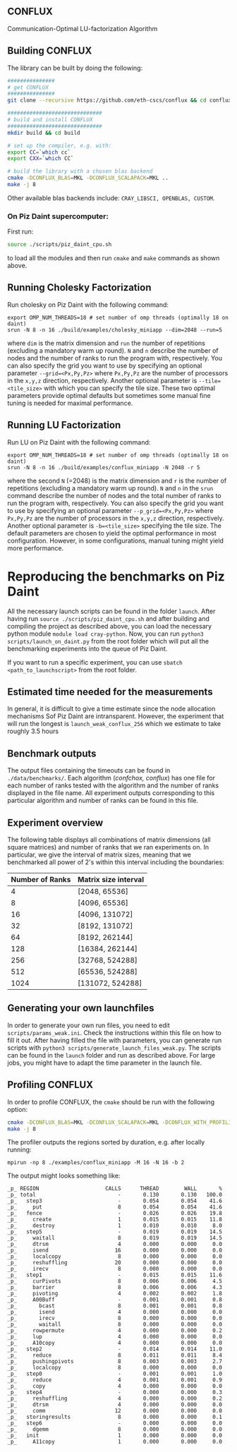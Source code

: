 ## CONFLUX
Communication-Optimal LU-factorization Algorithm

## Building CONFLUX

The library can be built by doing the following:
```bash
###############
# get CONFLUX
###############
git clone --recursive https://github.com/eth-cscs/conflux && cd conflux

##############################
# build and install CONFLUX
##############################
mkdir build && cd build

# set up the compiler, e.g. with:
export CC=`which cc`
export CXX=`which CC`

# build the library with a chosen blas backend
cmake -DCONFLUX_BLAS=MKL -DCONFLUX_SCALAPACK=MKL ..
make -j 8
```
Other available blas backends include: `CRAY_LIBSCI, OPENBLAS, CUSTOM`.

### On Piz Daint supercomputer:

First run:
```bash
source ./scripts/piz_daint_cpu.sh
```
to load all the modules and then run `cmake` and `make` commands as shown above.

## Running Cholesky Factorization
Run cholesky on Piz Daint with the following command:
```
export OMP_NUM_THREADS=18 # set number of omp threads (optimally 18 on daint)
srun -N 8 -n 16 ./build/examples/cholesky_miniapp --dim=2048 --run=5
```
where `dim` is the matrix dimension and `run` the number of repetitions (excluding a mandatory warm up round). `N` and `n` describe the number of nodes and the number of ranks to run the program with, respectively. You can also specify the grid you want to use by specifying an optional parameter `--grid=<Px,Py,Pz>` where `Px,Py,Pz` are the number of processors in the `x,y,z` direction, respectively. Another optional parameter is `--tile=<tile_size>` with which you can specify the tile size. These two optimal parameters provide optimal defaults but sometimes some manual fine tuning is needed for maximal performance.

## Running LU Factorization
Run LU on Piz Daint with the following command:
```
export OMP_NUM_THREADS=18 # set number of omp threads (optimally 18 on daint)
srun -N 8 -n 16 ./build/examples/conflux_miniapp -N 2048 -r 5
```
where the second `N` (=2048) is the matrix dimension and `r` is the number of repetitions (excluding a mandatory warm up round). `N` and `n` in the `srun` command describe the number of nodes and the total number of ranks to run the program with, respectively. You can also specify the grid you want to use by specifying an optional parameter `--p_grid=<Px,Py,Pz>` where `Px,Py,Pz` are the number of processors in the `x,y,z` direction, respectively. Another optional parameter is `-b=<tile_size>` specifying the tile size. The default parameters are chosen to yield the optimal performance in most configuration. However, in some configurations, manual tuning might yield more performance.

# Reproducing the benchmarks on Piz Daint

All the necessary launch scripts can be found in the folder `launch`. After having run `source ./scripts/piz_daint_cpu.sh` and after building and compiling the project as described above, you can load the necessary python module `module load cray-python`. Now, you can run `python3 scripts/launch_on_daint.py` from the root folder which will put all the benchmarking experiments into the queue of Piz Daint.

If you want to run a specific experiment, you can use `sbatch <path_to_launchscript>` from the root folder.

## Estimated time needed for the measurements
In general, it is difficult to give a time estimate since the node allocation mechanisms Sof Piz Daint are intransparent. However, the experiment that will run the longest is `launch_weak_conflux_256` which we estimate to take roughly 3.5 hours

## Benchmark outputs
The output files containing the timeouts can be found in `./data/benchmarks/`. Each algorithm (*confchox, conflux*) has one file for each number of ranks tested with the algorithm and the number of ranks displayed in the file name. All experiment outputs corresponding to this particular algorithm and number of ranks can be found in this file.


## Experiment overview
The following table displays all combinations of matrix dimensions (all square matrices) and number of ranks that we ran experiments on. In particular, we give the interval of matrix sizes, meaning that we benchmarked all power of 2's within this interval including the boundaries:

| Number of Ranks | Matrix size interval 
--- | ---
4 | [2048, 65536]
8 | [4096, 65536]
16 | [4096, 131072]
32 | [8192, 131072]
64 | [8192, 262144]
128 | [16384, 262144]
256 | [32768, 524288]
512 | [65536, 524288]
1024 | [131072, 524288]



## Generating your own launchfiles
In order to generate your own run files, you need to edit `scripts/params_weak.ini`. Check the instructions within this file on how to fill it out. After having filled the file with parameters, you can generate run scripts with `python3 scripts/generate_launch_files_weak.py`. The scripts can be found in the `launch` folder and run as described above. For large jobs, you might have to adapt the time parameter in the launch file.


## Profiling CONFLUX

In order to profile CONFLUX, the `cmake` should be run with the following option:
```bash
cmake -DCONFLUX_BLAS=MKL -DCONFLUX_SCALAPACK=MKL -DCONFLUX_WITH_PROFILING=ON ..
make -j 8
```
The profiler outputs the regions sorted by duration, e.g. after locally running:
```
mpirun -np 8 ./examples/conflux_miniapp -M 16 -N 16 -b 2
```
The output might looks something like:
```
_p_ REGION                     CALLS      THREAD        WALL       %
_p_ total                          -       0.130       0.130   100.0
_p_   step3                        -       0.054       0.054    41.6
_p_     put                        8       0.054       0.054    41.6
_p_   fence                        -       0.026       0.026    19.8
_p_     create                     1       0.015       0.015    11.8
_p_     destroy                    1       0.010       0.010     8.0
_p_   step5                        -       0.019       0.019    14.5
_p_     waitall                    8       0.019       0.019    14.5
_p_     dtrsm                      4       0.000       0.000     0.0
_p_     isend                     16       0.000       0.000     0.0
_p_     localcopy                  8       0.000       0.000     0.0
_p_     reshuffling               20       0.000       0.000     0.0
_p_     irecv                      8       0.000       0.000     0.0
_p_   step1                        -       0.015       0.015    11.6
_p_     curPivots                  8       0.006       0.006     4.5
_p_     barrier                    8       0.006       0.006     4.3
_p_     pivoting                   4       0.002       0.002     1.8
_p_     A00Buff                    -       0.001       0.001     0.8
_p_       bcast                    8       0.001       0.001     0.8
_p_       isend                    4       0.000       0.000     0.0
_p_       irecv                    8       0.000       0.000     0.0
_p_       waitall                  8       0.000       0.000     0.0
_p_     rowpermute                 4       0.000       0.000     0.2
_p_     lup                        4       0.000       0.000     0.0
_p_     A10copy                    4       0.000       0.000     0.0
_p_   step2                        -       0.014       0.014    11.0
_p_     reduce                     8       0.011       0.011     8.4
_p_     pushingpivots              8       0.003       0.003     2.7
_p_     localcopy                  8       0.000       0.000     0.0
_p_   step0                        -       0.001       0.001     1.0
_p_     reduce                     4       0.001       0.001     0.9
_p_     copy                       4       0.000       0.000     0.0
_p_   step4                        -       0.000       0.000     0.3
_p_     reshuffling                4       0.000       0.000     0.2
_p_     dtrsm                      4       0.000       0.000     0.0
_p_     comm                      12       0.000       0.000     0.0
_p_   storingresults               8       0.000       0.000     0.1
_p_   step6                        -       0.000       0.000     0.0
_p_     dgemm                      8       0.000       0.000     0.0
_p_   init                         1       0.000       0.000     0.0
_p_     A11copy                    1       0.000       0.000     0.0
```
